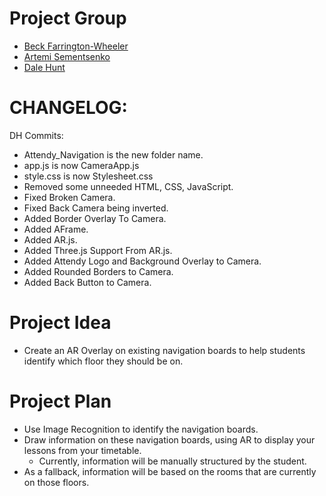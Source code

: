 # Project Group

- [Beck Farrington-Wheeler](https://github.com/BeckFW)
- [Artemi Sementsenko](https://github.com/artemijsem)
- [Dale Hunt](https://github.com/DaleHuntGB)

# CHANGELOG:

DH Commits:

- Attendy_Navigation is the new folder name.
- app.js is now CameraApp.js
- style.css is now Stylesheet.css
- Removed some unneeded HTML, CSS, JavaScript.
- Fixed Broken Camera.
- Fixed Back Camera being inverted.
- Added Border Overlay To Camera.
- Added AFrame.
- Added AR.js.
- Added Three.js Support From AR.js.
- Added Attendy Logo and Background Overlay to Camera.
- Added Rounded Borders to Camera.
- Added Back Button to Camera.

# Project Idea

- Create an AR Overlay on existing navigation boards to help students identify which floor they should be on.

# Project Plan

- Use Image Recognition to identify the navigation boards.
- Draw information on these navigation boards, using AR to display your lessons from your timetable.
  - Currently, information will be manually structured by the student.
- As a fallback, information will be based on the rooms that are currently on those floors.
